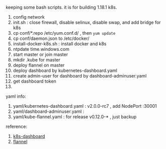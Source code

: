 keeping some bash scripts. it is for building 1.18.1 k8s.


1. config network
2. init.sh : close firewall, disable selinux, disable swap, and add bridge for k8s
3. cp conf/*.repo /etc/yum.conf.d/ , then `yum update`
4. cp conf/daemon.json to /etc/docker/
5. install-docker-k8s.sh : install docker and k8s
6. ntpdate time.windows.com
7. start master or join master
8. mkdir .kube for master
9. deploy flannel on master
11. deploy dashboard by kubernetes-dashboard.yaml
12. create admin-user for dashboard by dashboard-adminuser.yaml
13. get dashboard token
14.

yaml info:
1. yaml/kubernetes-dashboard.yaml : v2.0.0-rc7 , add NodePort :30001
2. yaml/dashboard-adminuser.yaml :
3. yaml/kube-flannel.yaml : for release v0.12.0-* , just backup

reference:
1. [k8s-dashboard](github.com/kubernetes/dashboard)
2. [flannel](github.com/coreos/flannel/)


